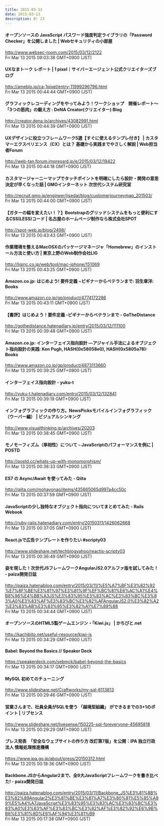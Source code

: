 ```yaml
---
title: 2015-03-13
date: 2015-03-13
description: B! 23
---
```


####     オープンソースの JavaScript パスワード強度判定ライブラリの「Password Checker」を公開しました |     Webセキュリティの小部屋  
http://www.websec-room.com/2015/03/12/2122<br>
Fri Mar 13 2015 09:03:38 GMT+0900 (JST)<br>


#### UXなまトーク レポート | 1 pixel｜サイバーエージェント公式クリエイターズブログ
http://ameblo.jp/ca-1pixel/entry-11999296796.html<br>
Fri Mar 13 2015 00:44:44 GMT+0900 (JST)<br>


#### グラフィックレコーディングをやってみよう！ワークショップ　開催レポート〜「3つの筋肉」の鍛え方 : DeNA Creator(クリエイター) Blog
http://creator.dena.jp/archives/43082991.html<br>
Fri Mar 13 2015 00:44:39 GMT+0900 (JST)<br>


#### UXデザインに役立つフレームワーク5選【すぐに使えるテンプレ付き】 | カスタマーエクスペリエンス（CX）とは？ 基礎から実践までやさしく解説 | Web担当者Forum
http://web-tan.forum.impressrd.jp/e/2015/03/12/19422<br>
Fri Mar 13 2015 00:44:18 GMT+0900 (JST)<br>


#### カスタマージャーニーマップでタッチポイントを明確にしたら設計・開発の意思決定が早くなった話 | GMOインターネット 次世代システム研究室
http://recruit.gmo.jp/engineer/jisedai/blog/customerjourneymap_201503/<br>
Fri Mar 13 2015 00:44:00 GMT+0900 (JST)<br>


#### 【ガターの幅を変えたい！？】Bootstrapのグリッドシステムをもっと便利にするCSS(LESS)コード | 名古屋のホームページ制作なら株式会社SPOT
http://spot-web.jp/blog/2498/<br>
Fri Mar 13 2015 00:43:43 GMT+0900 (JST)<br>


#### 作業環境を整えるMacOSXのパッケージマネージャ「Homebrew」のインストール方法と使い方 | 東京上野のWeb制作会社LIG
http://liginc.co.jp/web/tool/mac-iphone/151069<br>
Fri Mar 13 2015 00:43:25 GMT+0900 (JST)<br>


#### Amazon.co.jp: はじめよう!  要件定義 ~ビギナーからベテランまで: 羽生章洋: Books
http://www.amazon.co.jp/gp/product/4774172286<br>
Fri Mar 13 2015 00:43:11 GMT+0900 (JST)<br>


#### 【書評】はじめよう！要件定義 -ビギナーからベテランまで - GoTheDistance
http://gothedistance.hatenadiary.jp/entry/2015/03/12/111100<br>
Fri Mar 13 2015 00:39:48 GMT+0900 (JST)<br>


#### Amazon.co.jp: インターフェイス指向設計 ―アジャイル手法によるオブジェクト指向設計の実践: Ken Pugh, HASH(0x58058e0), HASH(0x5805a78): Books
http://www.amazon.co.jp/gp/product/4873113660<br>
Fri Mar 13 2015 00:39:25 GMT+0900 (JST)<br>


#### インターフェイス指向設計 - yuku-t
http://yuku-t.hatenadiary.com/entry/2015/03/12/132841<br>
Fri Mar 13 2015 00:39:19 GMT+0900 (JST)<br>


#### インフォグラフィックの作り方。NewsPicksモバイルインフォグラフィック（ウーバー編） | ビジュアルシンキング
http://www.visualthinking.jp/archives/20203<br>
Fri Mar 13 2015 00:38:45 GMT+0900 (JST)<br>


#### モノモーフィズム（単相性）について – JavaScriptのパフォーマンスを例に | POSTD
http://postd.cc/whats-up-with-monomorphism/<br>
Fri Mar 13 2015 00:38:33 GMT+0900 (JST)<br>


#### ES7 の Async/Await を使ってみた - Qiita
http://qiita.com/mohayonao/items/435665065d997a4cc50c<br>
Fri Mar 13 2015 00:37:59 GMT+0900 (JST)<br>


#### JavaScriptの少し独特なオブジェクト指向についてまとめてみた - Rails Webook
http://ruby-rails.hatenadiary.com/entry/20150311/1426062668<br>
Fri Mar 13 2015 00:37:05 GMT+0900 (JST)<br>


#### React.jsで広告テンプレートを作りたい #scripty03
http://www.slideshare.net/techblogyahoo/reactjs-scripty03<br>
Fri Mar 13 2015 00:36:49 GMT+0900 (JST)<br>


#### 姿を現した！次世代JSフレームワークAngularJS2.0アルファ版を試してみた！ - paiza開発日誌
http://paiza.hatenablog.com/entry/2015/03/11/%E5%A7%BF%E3%82%92%E7%8F%BE%E3%81%97%E3%81%9F%EF%BC%81%E6%AC%A1%E4%B8%96%E4%BB%A3JS%E3%83%95%E3%83%AC%E3%83%BC%E3%83%A0%E3%83%AF%E3%83%BC%E3%82%AFAngularJS2.0%E3%82%A2%E3%83%AB%E3%83%95%E3%82%A1%E7%89%88<br>
Fri Mar 13 2015 00:34:44 GMT+0900 (JST)<br>


#### オープンソースのHTML5製ゲームエンジン・「Kiwi.js」 | かちびと.net
http://kachibito.net/useful-resource/kiwi-js<br>
Fri Mar 13 2015 00:34:29 GMT+0900 (JST)<br>


#### Babel: Beyond the Basics // Speaker Deck
https://speakerdeck.com/sebmck/babel-beyond-the-basics<br>
Fri Mar 13 2015 00:34:17 GMT+0900 (JST)<br>


#### MySQL 初めてのチューニング
http://www.slideshare.net/Craftworks/my-sql-6113813<br>
Fri Mar 13 2015 00:29:46 GMT+0900 (JST)<br>


#### 営業さんまで、社員全員がSQLを使う 「越境型組織」 ができるまでの3+1のポイント | リブセンス
http://www.slideshare.net/livesense/150225-sql-foreveryone-45695818<br>
Fri Mar 13 2015 00:29:29 GMT+0900 (JST)<br>


#### プレス発表　「安全なウェブサイトの作り方 改訂第7版」を公開：IPA 独立行政法人 情報処理推進機構
https://www.ipa.go.jp/about/press/20150312.html<br>
Fri Mar 13 2015 00:18:36 GMT+0900 (JST)<br>


#### Backbone.JSからAngular2まで、全9大JavaScriptフレームワークを書き比べた! - paiza開発日誌
http://paiza.hatenablog.com/entry/2015/03/11/Backbone_JS%E3%81%8B%E3%82%89Angular2%E3%81%BE%E3%81%A7%E3%80%81%E5%85%A89%E5%A4%A7JavaScript%E3%83%95%E3%83%AC%E3%83%BC%E3%83%A0%E3%83%AF%E3%83%BC%E3%82%AF%E3%82%92%E6%9B%B8%E3%81%8D%E6%AF%94%E3%81%B9<br>
Fri Mar 13 2015 00:17:38 GMT+0900 (JST)<br>


